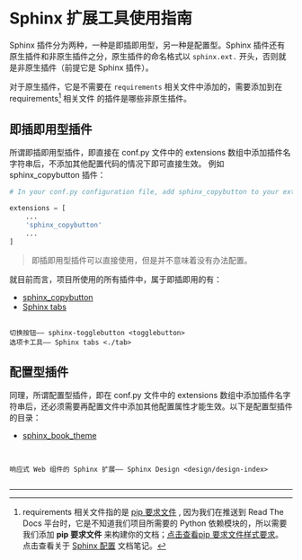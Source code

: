 
# Sphinx 扩展工具使用指南

Sphinx 插件分为两种，一种是即插即用型，另一种是配置型。Sphinx 插件还有原生插件和非原生插件之分，原生插件的命名格式以 `sphinx.ext.` 开头，否则就是非原生插件（前提它是 Sphinx 插件）。

对于原生插件，它是不需要在 ``requirements`` 相关文件中添加的，需要添加到在 requirements[^1] 相关文件 的插件是哪些非原生插件。


<!-- //todo 取消分离即插即用和配置型插件 -->

## 即插即用型插件

所谓即插即用型插件，即直接在 conf.py 文件中的 extensions 数组中添加插件名字符串后，不添加其他配置代码的情况下即可直接生效。 例如 sphinx_copybutton 插件：

```python
# In your conf.py configuration file, add sphinx_copybutton to your extensions list. E.g.:

extensions = [
    ...
    'sphinx_copybutton'
    ...
]
```


> 即插即用型插件可以直接使用，但是并不意味着没有办法配置。

就目前而言，项目所使用的所有插件中，属于即插即用的有：

* [sphinx_copybutton](https://sphinx-copybutton.readthedocs.io/en/latest/)
* [Sphinx tabs](https://sphinx-tabs.readthedocs.io/en/latest/)

```{toctree}

切换按钮—— sphinx-togglebutton <togglebutton>
选项卡工具—— Sphinx tabs <./tab>

```


## 配置型插件

同理，所谓配置型插件，即在 conf.py 文件中的 extensions 数组中添加插件名字符串后，还必须需要再配置文件中添加其他配置属性才能生效。以下是配置型插件的目录：

* [sphinx_book_theme](../sphinx/theme.rst)

```{toctree}


响应式 Web 组件的 Sphinx 扩展—— Sphinx Design <design/design-index>


```


-----

[^1]: requirements 相关文件指的是 [pip 要求文件](https://pip.pypa.io/en/latest/user_guide/#requirements-files) , 因为我们在推送到 Read The Docs 平台时，它是不知道我们项目所需要的 Python 依赖模块的，所以需要我们添加 **pip 要求文件** 来构建你的文档；[点击查看pip 要求文件样式要求](https://pip.pypa.io/en/latest/reference/requirements-file-format/#requirements-file-format)。
    点击查看关于 [Sphinx 配置](../sphinx/config.rst) 文档笔记。
